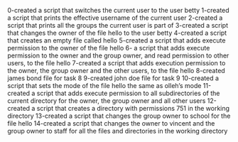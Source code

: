 0-created a script that switches the current user to the user betty
1-created a script that prints the effective username of the current user
2-created a script that prints all the groups the current user is part of
3-created a script that changes the owner of the file hello to the user betty
4-created a script that creates an empty file called hello
5-created  a script that adds execute permission to the owner of the file hello
6- a script that adds execute permission to the owner and the group owner, and read permission to other users, to the file hello
7-created a script that adds execution permission to the owner, the group owner and the other users, to the file hello
8-created james bond file for task 8
9-created john doe file for task 9
10-created  a script that sets the mode of the file hello the same as olleh’s mode
11-created a script that adds execute permission to all subdirectories of the current directory for the owner, the group owner and all other users
12-created a script that creates a directory with permissions 751 in the working directory
13-created a script that changes the group owner to school for the file hello
14-created a script that changes the owner to vincent and the group owner to staff for all the files and directories in the working directory

